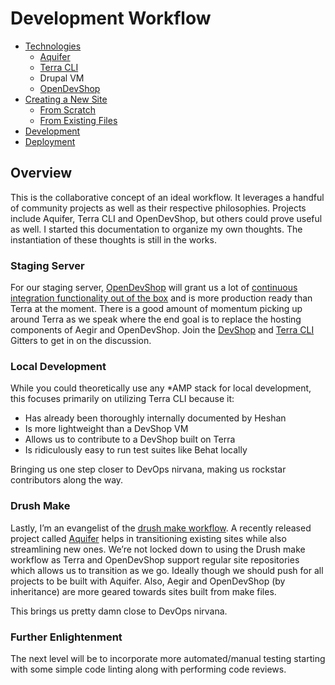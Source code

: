 # Development Workflow
 
* [Technologies](technologies.md)
  * [Aquifer](aquifer.md)
  * [Terra CLI](terra.md)
  * Drupal VM
  * [OpenDevShop](opendevshop.md)
* [Creating a New Site](creating_a_new_site.md)
  * [From Scratch](from_scratch.md)
  * [From Existing Files](from_existing_files.md)
* [Development](development.md)
* [Deployment](deployment.md)

## Overview

This is the collaborative concept of an ideal workflow. It leverages a handful of community projects as well as their respective philosophies. Projects include Aquifer, Terra CLI and OpenDevShop, but others could prove useful as well. I started this documentation to organize my own thoughts. The instantiation of these thoughts is still in the works.

### Staging Server

For our staging server, [OpenDevShop](http://www.opendevshop.com/) will grant us a lot of [continuous integration functionality out of the box](http://www.thinkdrop.net/blog-entry/may-12-2015-734pm/continuous-deployment-integration-testing-delivery-open-devshop) and is more production ready than Terra at the moment. There is a good amount of momentum picking up around Terra as we speak where the end goal is to replace the hosting components of Aegir and OpenDevShop. Join the [DevShop](https://gitter.im/opendevshop/devshop) and [Terra CLI](https://gitter.im/terra-ops/terra-cli) Gitters to get in on the discussion.

### Local Development

While you could theoretically use any \*AMP stack for local development, this focuses primarily on utilizing Terra CLI because it:
* Has already been thoroughly internally documented by Heshan
* Is more lightweight than a DevShop VM
* Allows us to contribute to a DevShop built on Terra
* Is ridiculously easy to run test suites like Behat locally

Bringing us one step closer to DevOps nirvana, making us rockstar contributors along the way.

### Drush Make

Lastly, I’m an evangelist of the [drush make workflow](https://www.phase2technology.com/blog/creating-maintainable-sites-with-drush-make/). A recently released project called [Aquifer](http://aquifer.io/) helps in transitioning existing sites while also streamlining new ones. We’re not locked down to using the Drush make workflow as Terra and OpenDevShop support regular site repositories which allows us to transition as we go. Ideally though we should push for all projects to be built with Aquifer. Also, Aegir and OpenDevShop (by inheritance) are more geared towards sites built from make files.

This brings us pretty damn close to DevOps nirvana.

### Further Enlightenment

The next level will be to incorporate more automated/manual testing starting with some simple code linting along with performing code reviews.